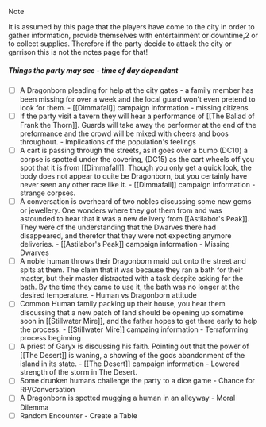 >[!note] 
>It is assumed by this page that the players have come to the city in order to gather information, provide themselves with entertainment or downtime,2 or to collect supplies.
>Therefore if the party decide to attack the city or garrison this is not the notes page for that!


##### Things the party may see - time of day dependant
- [ ] A Dragonborn pleading for help at the city gates - a family member has been missing for over a week and the local guard won't even pretend to look for them. - [[Dimmafall]] campaign information - missing citizens
- [ ] If the party visit a tavern they will hear  a performance of [[The Ballad of Frank the Thorn]]. Guards will take away the performer at the end of the preformance and the crowd will be mixed with cheers and boos throughout. - Implications of the population's feelings
- [ ] A cart is passing through the streets, as it goes over a bump (DC10) a corpse is spotted under the covering, (DC15) as the cart wheels off you spot that it is from [[Dimmafall]]. Though you only get a quick look, the body does not appear to quite be Dragonborn, but you certainly have never seen any other race like it. - [[Dimmafall]] campaign information - strange corpses.
- [ ] A conversation is overheard of two nobles discussing some new gems or jewellery. One wonders where they got them from and was astounded to hear that it was a new delivery from [[Astilabor's Peak]]. They were of the understanding that the Dwarves there had disappeared, and therefor that they were not expecting anymore deliveries. - [[Astilabor's Peak]] campaign information - Missing Dwarves
- [ ] A noble human throws their Dragonborn maid out onto the street and spits at them. The claim that it was because they ran a bath for their master, but their master distracted with a task despite asking for the bath. By the time they came to use it, the bath was no longer at the desired temperature. - Human vs Dragonborn attitude
- [ ] Common Human family packing up their house, you hear them discussing that a new patch of land should be opening up sometime soon in [[Stillwater Mire]], and the father hopes to get there early to help the process. - [[Stillwater Mire]] campaing information - Terraforming process beginning
- [ ] A priest of Garyx is discussing his faith. Pointing out that the power of [[The Desert]] is waning, a showing of the gods abandonment of the island in its state. - [[The Desert]] campaign information - Lowered strength of the storm in The Desert.
- [ ] Some drunken humans challenge the party to a dice game - Chance for RP/Conversation
- [ ] A Dragonborn is spotted mugging a human in an alleyway - Moral Dilemma
- [ ] Random Encounter - Create a Table